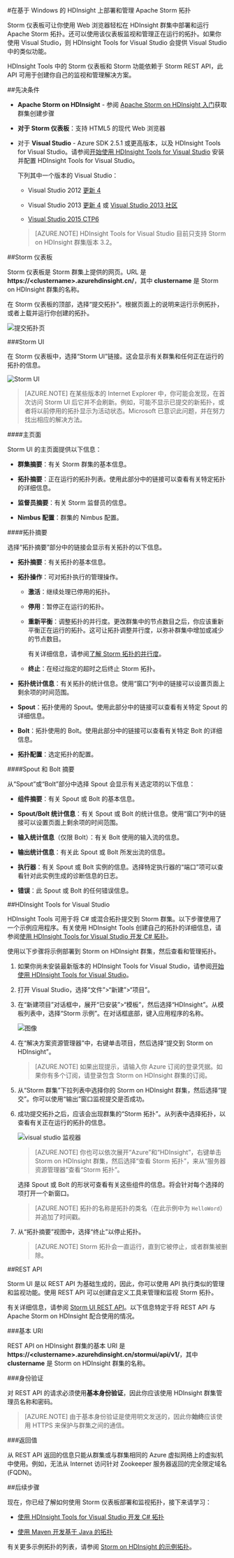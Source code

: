 <properties
   pageTitle="在 HDInsight 上部署和管理 Apache Storm 拓扑 | Azure"
   description="了解如何使用 HDInsight 上的 Storm 仪表板部署、监视和管理 Apache Storm 拓扑。使用 Hadoop Tools for Visual Studio。"
   services="hdinsight"
   documentationCenter=""
   authors="Blackmist"
   manager="paulettm"
   editor="cgronlun"
	tags="azure-portal"/>

<tags
	ms.service="hdinsight"
	ms.date="01/22/2016"
	wacn.date="03/28/2016"/>

#在基于 Windows 的 HDInsight 上部署和管理 Apache Storm 拓扑

Storm 仪表板可让你使用 Web 浏览器轻松在 HDInsight 群集中部署和运行 Apache Storm 拓扑。还可以使用该仪表板监视和管理正在运行的拓扑。如果你使用 Visual Studio，则 HDInsight Tools for Visual Studio 会提供 Visual Studio 中的类似功能。

HDInsight Tools 中的 Storm 仪表板和 Storm 功能依赖于 Storm REST API，此 API 可用于创建你自己的监视和管理解决方案。

##先决条件

* **Apache Storm on HDInsight** - 参阅 <a href="/documentation/articles/hdinsight-apache-storm-tutorial-get-started" target="_blank">Apache Storm on HDInsight 入门</a>获取群集创建步骤

* **对于 Storm 仪表板**：支持 HTML5 的现代 Web 浏览器

* 对于 **Visual Studio** - Azure SDK 2.5.1 或更高版本，以及 HDInsight Tools for Visual Studio。请参阅<a href="/documentation/articles/hdinsight-hadoop-visual-studio-tools-get-started" target="_blank">开始使用 HDInsight Tools for Visual Studio</a> 安装并配置 HDInsight Tools for Visual Studio。

	下列其中一个版本的 Visual Studio：

	* Visual Studio 2012 <a href="http://www.microsoft.com/download/details.aspx?id=39305" target="_blank">更新 4</a>

	* Visual Studio 2013 <a href="http://www.microsoft.com/download/details.aspx?id=44921" target="_blank">更新 4</a> 或 <a href="http://download.microsoft.com/download/7/1/B/71BA74D8-B9A0-4E6C-9159-A8335D54437E/vs_community.exe" target="_blank">Visual Studio 2013 社区</a>

	* <a href="http://visualstudio.com/downloads/visual-studio-2015-ctp-vs" target="_blank">Visual Studio 2015 CTP6</a>

	> [AZURE.NOTE] HDInsight Tools for Visual Studio 目前只支持 Storm on HDInsight 群集版本 3.2。

##Storm 仪表板

Storm 仪表板是 Storm 群集上提供的网页。URL 是 **https://&lt;clustername>.azurehdinsight.cn/**，其中 **clustername** 是 Storm on HDInsight 群集的名称。

在 Storm 仪表板的顶部，选择“提交拓扑”。根据页面上的说明来运行示例拓扑，或者上载并运行你创建的拓扑。

![提交拓扑页][storm-dashboard-submit]

###Storm UI

在 Storm 仪表板中，选择“Storm UI”链接。这会显示有关群集和任何正在运行的拓扑的信息。

![Storm UI][storm-dashboard-ui]

> [AZURE.NOTE] 在某些版本的 Internet Explorer 中，你可能会发现，在首次访问 Storm UI 后它并不会刷新。例如，可能不显示已提交的新拓扑，或者将以前停用的拓扑显示为活动状态。Microsoft 已意识此问题，并在努力找出相应的解决方法。

####主页面

Storm UI 的主页面提供以下信息：

* **群集摘要**：有关 Storm 群集的基本信息。

* **拓扑摘要**：正在运行的拓扑列表。使用此部分中的链接可以查看有关特定拓扑的详细信息。

* **监督员摘要**：有关 Storm 监督员的信息。

* **Nimbus 配置**：群集的 Nimbus 配置。

####拓扑摘要

选择“拓扑摘要”部分中的链接会显示有关拓扑的以下信息。

* **拓扑摘要**：有关拓扑的基本信息。

* **拓扑操作**：可对拓扑执行的管理操作。

	* **激活**：继续处理已停用的拓扑。

	* **停用**：暂停正在运行的拓扑。

	* **重新平衡**：调整拓扑的并行度。更改群集中的节点数目之后，你应该重新平衡正在运行的拓扑。这可让拓扑调整并行度，以弥补群集中增加或减少的节点数目。

		有关详细信息，请参阅<a href="http://storm.apache.org/documentation/Understanding-the-parallelism-of-a-Storm-topology.html" target="_blank">了解 Storm 拓扑的并行度</a>。

	* **终止**：在经过指定的超时之后终止 Storm 拓扑。

* **拓扑统计信息**：有关拓扑的统计信息。使用“窗口”列中的链接可以设置页面上剩余项的时间范围。

* **Spout**：拓扑使用的 Spout。使用此部分中的链接可以查看有关特定 Spout 的详细信息。

* **Bolt**：拓扑使用的 Bolt。使用此部分中的链接可以查看有关特定 Bolt 的详细信息。

* **拓扑配置**：选定拓扑的配置。

####Spout 和 Bolt 摘要

从“Spout”或“Bolt”部分中选择 Spout 会显示有关选定项的以下信息：

* **组件摘要**：有关 Spout 或 Bolt 的基本信息。

* **Spout/Bolt 统计信息**：有关 Spout 或 Bolt 的统计信息。使用“窗口”列中的链接可以设置页面上剩余项的时间范围。

* **输入统计信息**（仅限 Bolt）：有关 Bolt 使用的输入流的信息。

* **输出统计信息**：有关此 Spout 或 Bolt 所发出流的信息。

* **执行器**：有关 Spout 或 Bolt 实例的信息。选择特定执行器的“端口”项可以查看针对此实例生成的诊断信息的日志。

* **错误**：此 Spout 或 Bolt 的任何错误信息。

##HDInsight Tools for Visual Studio

HDInsight Tools 可用于将 C# 或混合拓扑提交到 Storm 群集。以下步骤使用了一个示例应用程序。有关使用 HDInsight Tools 创建自己的拓扑的详细信息，请参阅[使用 HDInsight Tools for Visual Studio 开发 C# 拓扑](/documentation/articles/hdinsight-storm-develop-csharp-visual-studio-topology)。

使用以下步骤将示例部署到 Storm on HDInsight 群集，然后查看和管理拓扑。

1. 如果你尚未安装最新版本的 HDInsight Tools for Visual Studio，请参阅<a href="/documentation/articles/hdinsight-hadoop-visual-studio-tools-get-started" target="_blank">开始使用 HDInsight Tools for Visual Studio</a>。

2. 打开 Visual Studio，选择“文件”>“新建”>“项目”。

3. 在“新建项目”对话框中，展开“已安装”>“模板”，然后选择“HDInsight”。从模板列表中，选择“Storm 示例”。在对话框底部，键入应用程序的名称。

	![图像](./media/hdinsight-storm-deploy-monitor-topology/sample.png)

1. 在“解决方案资源管理器”中，右键单击项目，然后选择“提交到 Storm on HDInsight”。

	> [AZURE.NOTE] 如果出现提示，请输入你 Azure 订阅的登录凭据。如果你有多个订阅，请登录包含 Storm on HDInsight 群集的订阅。

2. 从“Storm 群集”下拉列表中选择你的 Storm on HDInsight 群集，然后选择“提交”。你可以使用“输出”窗口监视提交是否成功。

3. 成功提交拓扑之后，应该会出现群集的“Storm 拓扑”。从列表中选择拓扑，以查看有关正在运行的拓扑的信息。

	![visual studio 监视器](./media/hdinsight-storm-deploy-monitor-topology/vsmonitor.png)

	> [AZURE.NOTE] 你也可以依次展开“Azure”和“HDInsight”，右键单击 Storm on HDInsight 群集，然后选择“查看 Storm 拓扑”，来从“服务器资源管理器”查看“Storm 拓扑”。

	选择 Spout 或 Bolt 的形状可查看有关这些组件的信息。将会针对每个选择的项打开一个新窗口。
    
    > [AZURE.NOTE] 拓扑的名称是拓扑的类名（在此示例中为 `HelloWord`）并追加了时间戳。

4. 从“拓扑摘要”视图中，选择“终止”以停止拓扑。

	> [AZURE.NOTE] Storm 拓扑会一直运行，直到它被停止，或者群集被删除。

##REST API

Storm UI 是以 REST API 为基础生成的，因此，你可以使用 API 执行类似的管理和监视功能。使用 REST API 可以创建自定义工具来管理和监视 Storm 拓扑。

有关详细信息，请参阅 [Storm UI REST API](https://github.com/apache/storm/blob/0.9.3-branch/STORM-UI-REST-API.md)。以下信息特定于将 REST API 与 Apache Storm on HDInsight 配合使用的情况。

###基本 URI

REST API on HDInsight 群集的基本 URI 是 **https://&lt;clustername>.azurehdinsight.cn/stormui/api/v1/**，其中 **clustername** 是 Storm on HDInsight 群集的名称。

###身份验证

对 REST API 的请求必须使用**基本身份验证**，因此你应该使用 HDInsight 群集管理员名称和密码。

> [AZURE.NOTE] 由于基本身份验证是使用明文发送的，因此你**始终**应该使用 HTTPS 来保护与群集之间的通信。

###返回值

从 REST API 返回的信息只能从群集或与群集相同的 Azure 虚拟网络上的虚拟机中使用。例如，无法从 Internet 访问针对 Zookeeper 服务器返回的完全限定域名 (FQDN)。

##后续步骤

现在，你已经了解如何使用 Storm 仪表板部署和监视拓扑，接下来请学习：

* [使用 HDInsight Tools for Visual Studio 开发 C# 拓扑](/documentation/articles/hdinsight-storm-develop-csharp-visual-studio-topology)

* [使用 Maven 开发基于 Java 的拓扑](/documentation/articles/hdinsight-storm-develop-java-topology)

有关更多示例拓扑的列表，请参阅 [Storm on HDInsight 的示例拓扑](/documentation/articles/hdinsight-storm-example-topology)。

[hdinsight-dashboard]: ./media/hdinsight-storm-deploy-monitor-topology/dashboard-link.png
[storm-dashboard-submit]: ./media/hdinsight-storm-deploy-monitor-topology/submit.png
[storm-dashboard-ui]: ./media/hdinsight-storm-deploy-monitor-topology/storm-ui-summary.png

<!---HONumber=Mooncake_0307_2016-->